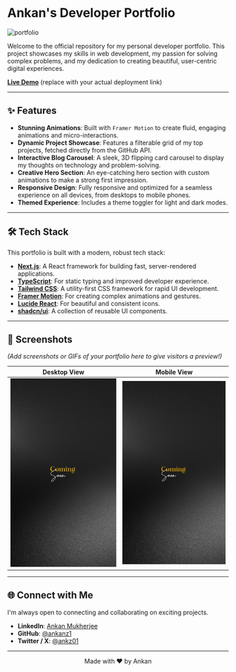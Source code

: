 # Ankan's Developer Portfolio

![portfolio](https://github.com/user-attachments/assets/4f00a610-23a3-4a06-b33d-ad16d4378da6)


Welcome to the official repository for my personal developer portfolio. This project showcases my skills in web development, my passion for solving complex problems, and my dedication to creating beautiful, user-centric digital experiences.

**[Live Demo](https://ankanz-portfolio.vercel.app/)** (replace with your actual deployment link)

---

## ✨ Features

- **Stunning Animations**: Built with `Framer Motion` to create fluid, engaging animations and micro-interactions.
- **Dynamic Project Showcase**: Features a filterable grid of my top projects, fetched directly from the GitHub API.
- **Interactive Blog Carousel**: A sleek, 3D flipping card carousel to display my thoughts on technology and problem-solving.
- **Creative Hero Section**: An eye-catching hero section with custom animations to make a strong first impression.
- **Responsive Design**: Fully responsive and optimized for a seamless experience on all devices, from desktops to mobile phones.
- **Themed Experience**: Includes a theme toggler for light and dark modes.

---

## 🛠️ Tech Stack

This portfolio is built with a modern, robust tech stack:

- **[Next.js](https://nextjs.org/)**: A React framework for building fast, server-rendered applications.
- **[TypeScript](https://www.typescriptlang.org/)**: For static typing and improved developer experience.
- **[Tailwind CSS](https://tailwindcss.com/)**: A utility-first CSS framework for rapid UI development.
- **[Framer Motion](https://www.framer.com/motion/)**: For creating complex animations and gestures.
- **[Lucide React](https://lucide.dev/)**: For beautiful and consistent icons.
- **[shadcn/ui](https://ui.shadcn.com/)**: A collection of reusable UI components.

---


## 📸 Screenshots

*(Add screenshots or GIFs of your portfolio here to give visitors a preview!)*

| Desktop View                               | Mobile View                                |
| ------------------------------------------ | ------------------------------------------ |
| ![Desktop Screenshot](public/images/ComingSoon.png) | ![Mobile Screenshot](public/images/ComingSoon.png) |

---

## 🌐 Connect with Me

I'm always open to connecting and collaborating on exciting projects.

- **LinkedIn**: [Ankan Mukherjee](https://www.linkedin.com/in/ankan-mukherjee)
- **GitHub**: [@ankanz1](https://github.com/ankanz1)
- **Twitter / X**: [@ankz01](https://x.com/_ankz01)

---

<p align="center">
  Made with ❤️ by Ankan
</p> 
